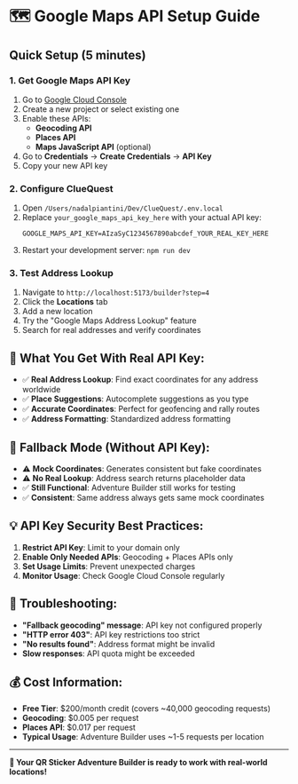 # 🗺️ Google Maps API Setup Guide

## Quick Setup (5 minutes)

### 1. **Get Google Maps API Key**
1. Go to [Google Cloud Console](https://console.cloud.google.com)
2. Create a new project or select existing one
3. Enable these APIs:
   - **Geocoding API**
   - **Places API** 
   - **Maps JavaScript API** (optional)
4. Go to **Credentials** → **Create Credentials** → **API Key**
5. Copy your new API key

### 2. **Configure ClueQuest**
1. Open `/Users/nadalpiantini/Dev/ClueQuest/.env.local`
2. Replace `your_google_maps_api_key_here` with your actual API key:
   ```env
   GOOGLE_MAPS_API_KEY=AIzaSyC1234567890abcdef_YOUR_REAL_KEY_HERE
   ```
3. Restart your development server: `npm run dev`

### 3. **Test Address Lookup**
1. Navigate to `http://localhost:5173/builder?step=4`
2. Click the **Locations** tab  
3. Add a new location
4. Try the "Google Maps Address Lookup" feature
5. Search for real addresses and verify coordinates

## 🎯 **What You Get With Real API Key:**
- ✅ **Real Address Lookup**: Find exact coordinates for any address worldwide
- ✅ **Place Suggestions**: Autocomplete suggestions as you type
- ✅ **Accurate Coordinates**: Perfect for geofencing and rally routes
- ✅ **Address Formatting**: Standardized address formatting

## 🔄 **Fallback Mode (Without API Key):**
- ⚠️ **Mock Coordinates**: Generates consistent but fake coordinates
- ⚠️ **No Real Lookup**: Address search returns placeholder data
- ✅ **Still Functional**: Adventure Builder still works for testing
- ✅ **Consistent**: Same address always gets same mock coordinates

## 💡 **API Key Security Best Practices:**
1. **Restrict API Key**: Limit to your domain only
2. **Enable Only Needed APIs**: Geocoding + Places APIs only
3. **Set Usage Limits**: Prevent unexpected charges
4. **Monitor Usage**: Check Google Cloud Console regularly

## 🚨 **Troubleshooting:**
- **"Fallback geocoding" message**: API key not configured properly
- **"HTTP error 403"**: API key restrictions too strict
- **"No results found"**: Address format might be invalid
- **Slow responses**: API quota might be exceeded

## 💰 **Cost Information:**
- **Free Tier**: $200/month credit (covers ~40,000 geocoding requests)
- **Geocoding**: $0.005 per request
- **Places API**: $0.017 per request
- **Typical Usage**: Adventure Builder uses ~1-5 requests per location

---

**🎯 Your QR Sticker Adventure Builder is ready to work with real-world locations!**